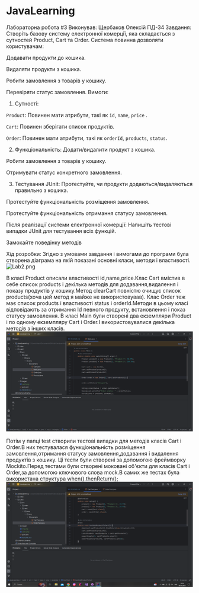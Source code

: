 # JavaLearning
Лабораторна робота #3 Виконував: Щербаков Олексій ПД-34 Завдання:
Створіть базову систему електронної комерції, яка складається з сутностей Product, Cart та Order. Система повинна дозволяти користувачам:

Додавати продукти до кошика.

Видаляти продукти з кошика.

Робити замовлення з товарів у кошику.

Перевіряти статус замовлення.
Вимоги:

1. Сутності:

`Product`: Повинен мати атрибути, такі як `id`, `name`, `price` .

`Cart`: Повинен зберігати список продуктів.

`Order`: Повинен мати атрибути, такі як `orderId`, `products`, `status`.

2. Функціональність:
   Додати/видалити продукт з кошика.

Робити замовлення з товарів у кошику.

Отримувати статус конкретного замовлення.

3.  Тестування JUnit:
    Протестуйте, чи продукти додаються/видаляються правильно з кошика.

Протестуйте функціональність розміщення замовлення.

Протестуйте функціональність отримання статусу замовлення.


Після реалізації системи електронної комерції:
Напишіть тестові випадки JUnit для тестування всіх функцій.

Замокайте поведінку методів 

Хід розробки: Згідно з умовами завдання і вимогами до програми була створена діаграма на якій
показані основні класи, методи і властивості.
![Lab2.png](..%2F..%2F..%2F..%2FDesktop%2FLab2.png)

В класі Product описали властивості id,name,price.Клас Cart вмістив в себе список products і декілька методів для
додавання,видалення і показу продуктів у кошику.Метод clearCart повністю очищує список products(хоча цей метод я
майже не використовував).
Клас Order теж має список products і властивості status i orderId.Методи в цьому класі відповідають за отримання
Id певного продукту, встановлення і показ статусу замовлення.
В класі Main були створені два екземпляри Product і по одному екземпляру Cart i Order.І використовувалися 
декілька методів з інших класів.
![img.png](img.png)

Потім у папці test створили тестові випадки для методів класів Cart i Order.В них тестувалася 
функціональність розміщення замовлення,отримання статусу замовлення,додавання і видалення продуктів з кошику.
Ці тести були створені за допомогою фреймворку Mockito.Перед тестами були створені моковані об'єкти для класів
Cart i Order,за допомогою ключового слова mock.В самих же тестах була використана структура when().thenReturn();
![img_1.png](img_1.png)
